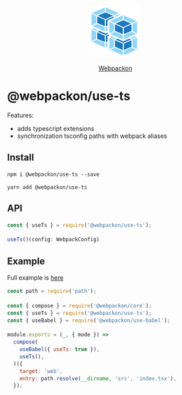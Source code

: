 <p align="center">
  <img src='https://raw.githubusercontent.com/AndTem/webpackon/master/images/logo.svg' height='120' width='120'>
</p>
<p align="center">
  <a href="https://github.com/AndTem/webpackon#readme">Webpackon</a>
</p>

# @webpackon/use-ts

Features:
- adds typescript extensions
- synchronization tsconfig paths with webpack aliases

## Install
```shell
npm i @webpackon/use-ts --save
```

```shell
yarn add @webpackon/use-ts
```

## API

```ts
const { useTs } = require('@webpackon/use-ts');

useTs()(config: WebpackConfig)
```

## Example
Full example is [here](https://github.com/AndTem/webpackon/tree/master/examples/react-config)

```js
const path = require('path');

const { compose } = require('@webpackon/core');
const { useTs } = require('@webpackon/use-ts');
const { useBabel } = require('@webpackon/use-babel');

module.exports = (_, { mode }) =>
  compose(
    useBabel({ useTs: true }),
    useTs(),
  )({
    target: 'web',
    entry: path.resolve(__dirname, 'src', 'index.tsx'),
  });

```
